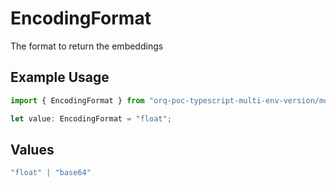 # EncodingFormat

The format to return the embeddings

## Example Usage

```typescript
import { EncodingFormat } from "orq-poc-typescript-multi-env-version/models/operations";

let value: EncodingFormat = "float";
```

## Values

```typescript
"float" | "base64"
```